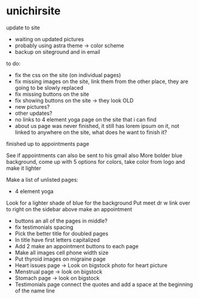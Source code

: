 # unichirsite
update to site



- waiting on updated pictures
- probably using astra theme -> color scheme
- backup on siteground and in email


to do:
- fix the css on the site (on individual pages)
- fix missing images on the site, link them from the other place, they are going to be slowly replaced
- fix missing buttons on the site
- fix showing buttons on the site -> they look OLD
- new pictures?
- other updates?
- no links to 4 element yoga page on the site that i can find
- about us page was never finished, it still has lorem ipsum on it, not linked to anywhere on the site, what does he want to finish it?


finished up to appointments page


See if appointments can also be sent to his gmail also
More bolder blue background, come up with 5 options for colors, take color from logo and make it lighter


Make a list of unlisted pages:
- 4 element yoga


Look for a lighter shade of blue for the background
Put meet dr w link over to right on the sidebar above make an appointment


- buttons an all of the pages in middle?
- fix testimonials spacing 
- Pick the better title for doubled pages
- In title have first letters capitalized
- Add 2 make an appointment buttons to each page
- Make all images cell phone width size 
- Put thyroid images on migraine page
- Heart issues page -> Look on bigstock photo for heart picture
- Menstrual page -> look on bigstock
- Stomach page -> look on bigstock
- Testimonials page connect the quotes and add a space at the beginning of the name line
